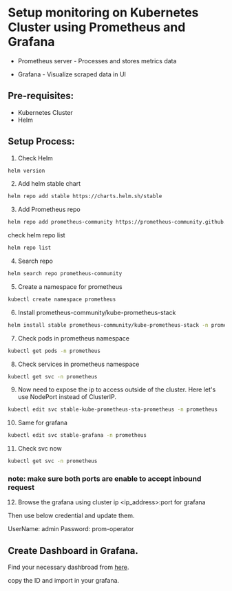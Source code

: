 # Setup monitoring on Kubernetes Cluster using Prometheus and Grafana

- Prometheus server - Processes and stores metrics data

- Grafana - Visualize scraped data in UI

## Pre-requisites:
- Kubernetes Cluster
- Helm

## Setup Process:

1. Check Helm
```bash
helm version
```
2. Add helm stable chart
```bash
helm repo add stable https://charts.helm.sh/stable
```
3. Add Prometheus repo
```bash
helm repo add prometheus-community https://prometheus-community.github.io/helm-charts
```
check helm repo list
```bash
helm repo list
```
4. Search repo
```bash
helm search repo prometheus-community
```
5. Create a namespace for prometheus
```bash
kubectl create namespace prometheus
```
6. Install prometheus-community/kube-prometheus-stack
```bash
helm install stable prometheus-community/kube-prometheus-stack -n prometheus
```
7. Check pods in prometheus namespace
```bash
kubectl get pods -n prometheus
```
8. Check services in prometheus namespace
```bash
kubectl get svc -n prometheus
```
9. Now need to expose the ip to access outside of the cluster. Here let's use NodePort instead of ClusterIP.
```bash
kubectl edit svc stable-kube-prometheus-sta-prometheus -n prometheus
```
10. Same for grafana
```bash
kubectl edit svc stable-grafana -n prometheus
```
11. Check svc now
```bash
kubectl get svc -n prometheus
```
### note: make sure both ports are enable to accept inbound request

12. Browse the grafana using cluster ip <ip_address>:port for grafana

Then use below credential and update them. 

UserName: admin 
Password: prom-operator

## Create Dashboard in Grafana.

Find your necessary dashbroad from [here](https://grafana.com/grafana/dashboards/). 

copy the ID and import in your grafana. 